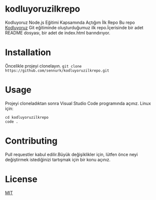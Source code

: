 # kodluyoruzilkrepo
Kodluyoruz Node.js Eğitimi Kapsamında Açtığım İlk Repo
    Bu repo [Kodluyoruz](https://www.kodluyoruz.org/) Git eğitiminde oluşturduğumuz ilk repo.İçerisinde bir adet README dosyası, bir adet de index.html barındırıyor.
# Installation
Öncelikle projeyi clonelayın.
    `git clone https://github.com/sennurk/kodluyoruzilkrepo.git`
# Usage
Projeyi cloneladıktan sonra Visual Studio Code programında açınız.
    Linux için:
``` 
cd kodluyoruzilkrepo
code .
```
# Contributing
Pull requestler kabul edilir.Büyük değişiklikler için, lütfen önce neyi değiştirmek istediğinizi tartışmak için bir konu açınız.
# License
[MIT](https://choosealicense.com/licenses/mit/)
